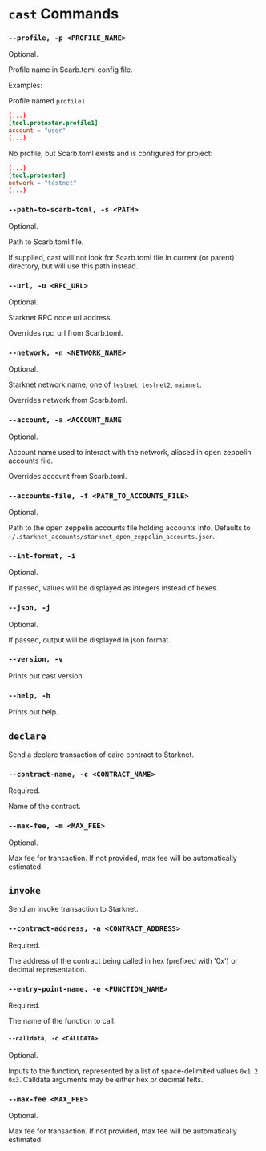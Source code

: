 # `cast` Commands

### `--profile, -p <PROFILE_NAME>`
Optional.

Profile name in Scarb.toml config file.

Examples:

Profile named `profile1`
```toml
(...)
[tool.protostar.profile1]
account = "user"
(...)
```

No profile, but Scarb.toml exists and is configured for project:
```toml
(...)
[tool.protostar]
network = "testnet"
(...)
```

### `--path-to-scarb-toml, -s <PATH>`
Optional.

Path to Scarb.toml file.

If supplied, cast will not look for Scarb.toml file in current (or parent) directory, but will use this path instead.

### `--url, -u <RPC_URL>`
Optional.

Starknet RPC node url address.

Overrides rpc_url from Scarb.toml.

### `--network, -n <NETWORK_NAME>`
Optional.

Starknet network name, one of `testnet`, `testnet2`, `mainnet`.

Overrides network from Scarb.toml.

### `--account, -a <ACCOUNT_NAME`
Optional.

Account name used to interact with the network, aliased in open zeppelin accounts file.

Overrides account from Scarb.toml.

### `--accounts-file, -f <PATH_TO_ACCOUNTS_FILE>`
Optional.

Path to the open zeppelin accounts file holding accounts info. Defaults to `~/.starknet_accounts/starknet_open_zeppelin_accounts.json`.

### `--int-format, -i`
Optional.

If passed, values will be displayed as integers instead of hexes.

### `--json, -j`
Optional.

If passed, output will be displayed in json format.

### `--version, -v`

Prints out cast version.

### `--help, -h`

Prints out help.


## `declare`
Send a declare transaction of cairo contract to Starknet.

### `--contract-name, -c <CONTRACT_NAME>`
Required.

Name of the contract.

### `--max-fee, -m <MAX_FEE>`
Optional.

Max fee for transaction. If not provided, max fee will be automatically estimated.


## `invoke`
Send an invoke transaction to Starknet.

### `--contract-address, -a <CONTRACT_ADDRESS>`
Required.

The address of the contract being called in hex (prefixed with '0x') or decimal representation.

### `--entry-point-name, -e <FUNCTION_NAME>`
Required.

The name of the function to call.

#### `--calldata, -c <CALLDATA>`
Optional.

Inputs to the function, represented by a list of space-delimited values `0x1 2 0x3`.
Calldata arguments may be either hex or decimal felts.

### `--max-fee <MAX_FEE>`
Optional.

Max fee for transaction. If not provided, max fee will be automatically estimated.
